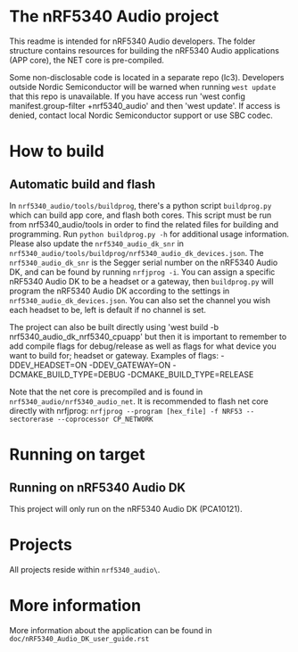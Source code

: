# The nRF5340 Audio project
This readme is intended for nRF5340 Audio developers.
The folder structure contains resources for building the nRF5340 Audio applications (APP core), the NET core is pre-compiled.

Some non-disclosable code is located in a separate repo (lc3).
Developers outside Nordic Semiconductor will be warned when running `west update`
that this repo is unavailable. If you have access run 'west config manifest.group-filter +nrf5340_audio' and then 'west update'. If access is denied, contact local Nordic Semiconductor support or use SBC codec.

# How to build
## Automatic build and flash
In `nrf5340_audio/tools/buildprog`, there's a python script `buildprog.py` which can build app core, and flash both cores. This script must be run from nrf5340_audio/tools in order to find the related files for building and programming.
Run `python buildprog.py -h` for additional usage information.
Please also update the `nrf5340_audio_dk_snr` in `nrf5340_audio/tools/buildprog/nrf5340_audio_dk_devices.json`. The `nrf5340_audio_dk_snr` is the Segger serial number on the nRF5340 Audio DK, and can be found by running `nrfjprog -i`. You can assign a specific nRF5340 Audio DK to be a headset or a gateway, then `buildprog.py` will program the nRF5340 Audio DK according to the settings in `nrf5340_audio_dk_devices.json`. You can also set the channel you wish each headset to be, left is default if no channel is set.

The project can also be built directly using 'west build -b nrf5340_audio_dk_nrf5340_cpuapp' but then it is important to remember to add compile flags for debug/release as well as flags for what device you want to build for; headset or gateway.
Examples of flags:
  -DDEV_HEADSET=ON
  -DDEV_GATEWAY=ON
  -DCMAKE_BUILD_TYPE=DEBUG
  -DCMAKE_BUILD_TYPE=RELEASE

Note that the net core is precompiled and is found in `nrf5340_audio/nrf5340_audio_net`. It is recommended to flash net core directly with nrfjprog:
`nrfjprog --program [hex_file] -f NRF53 --sectorerase --coprocessor CP_NETWORK`

# Running on target
## Running on nRF5340 Audio DK
This project will only run on the nRF5340 Audio DK (PCA10121).

# Projects
All projects reside within `nrf5340_audio\`.

# More information
More information about the application can be found in `doc/nRF5340_Audio_DK_user_guide.rst`
